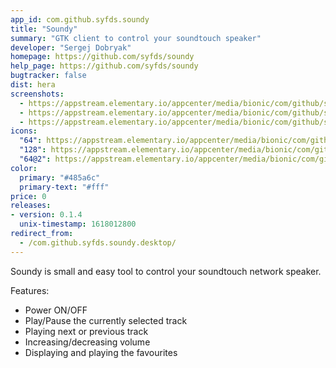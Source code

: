 ```yaml
---
app_id: com.github.syfds.soundy
title: "Soundy"
summary: "GTK client to control your soundtouch speaker"
developer: "Sergej Dobryak"
homepage: https://github.com/syfds/soundy
help_page: https://github.com/syfds/soundy
bugtracker: false
dist: hera
screenshots:
  - https://appstream.elementary.io/appcenter/media/bionic/com/github/syfds.soundy/07C2DB9A30D8DF839A45EFDA47540DFD/screenshots/image-1_orig.png
  - https://appstream.elementary.io/appcenter/media/bionic/com/github/syfds.soundy/07C2DB9A30D8DF839A45EFDA47540DFD/screenshots/image-2_orig.png
  - https://appstream.elementary.io/appcenter/media/bionic/com/github/syfds.soundy/07C2DB9A30D8DF839A45EFDA47540DFD/screenshots/image-3_orig.png
icons:
  "64": https://appstream.elementary.io/appcenter/media/bionic/com/github/syfds.soundy/07C2DB9A30D8DF839A45EFDA47540DFD/icons/64x64/com.github.syfds.soundy_com.github.syfds.soundy.png
  "128": https://appstream.elementary.io/appcenter/media/bionic/com/github/syfds.soundy/07C2DB9A30D8DF839A45EFDA47540DFD/icons/128x128/com.github.syfds.soundy_com.github.syfds.soundy.png
  "64@2": https://appstream.elementary.io/appcenter/media/bionic/com/github/syfds.soundy/07C2DB9A30D8DF839A45EFDA47540DFD/icons/64x64@2/com.github.syfds.soundy_com.github.syfds.soundy.png
color:
  primary: "#485a6c"
  primary-text: "#fff"
price: 0
releases:
- version: 0.1.4
  unix-timestamp: 1618012800
redirect_from:
  - /com.github.syfds.soundy.desktop/
---
```


<p>Soundy is small and easy tool to control your soundtouch network speaker.</p>
<p>Features:</p>
<ul>
  <li>Power ON/OFF</li>
  <li>Play/Pause the currently selected track</li>
  <li>Playing next or previous track</li>
  <li>Increasing/decreasing volume</li>
  <li>Displaying and playing the favourites</li>
</ul>